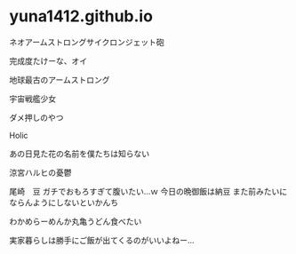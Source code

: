 # yuna1412.github.io

ネオアームストロングサイクロンジェット砲

完成度たけーな、オイ

地球最古のアームストロング

宇宙戦艦少女

ダメ押しのやつ

Holic

あの日見た花の名前を僕たちは知らない

涼宮ハルヒの憂鬱

尾崎　豆
ガチでおもろすぎて腹いたい...ｗ
今日の晩御飯は納豆
また前みたいにならんようにしないといかんち

わかめらーめんか丸亀うどん食べたい

実家暮らしは勝手にご飯が出てくるのがいいよねー...